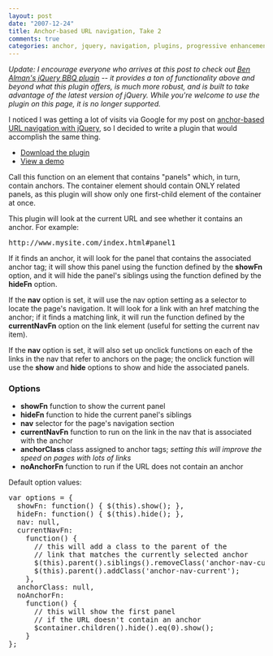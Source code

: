 ```yaml
--- 
layout: post
date: "2007-12-24"
title: Anchor-based URL navigation, Take 2
comments: true
categories: anchor, jquery, navigation, plugins, progressive enhancement
---
```


<em>Update: I encourage everyone who arrives at this post to check out <a href="http://benalman.com/projects/jquery-bbq-plugin/">Ben Alman's jQuery BBQ plugin</a> -- it provides a ton of functionality above and beyond what this plugin offers, is much more robust, and is built to take advantage of the latest version of jQuery. While you're welcome to use the plugin on this page, it is no longer supported.</em>

I noticed I was getting a lot of visits via Google for my post on <a href="http://blog.rebeccamurphey.com/2007/12/04/anchor-based-url-navigation-with-jquery/">anchor-based URL navigation with jQuery</a>, so I decided to write a plugin that would accomplish the same thing.

<ul>
<li><a href="http://rebeccamurphey.com/jquery/anchorNav/jquery.anchorNav-0.1.js">Download the plugin</a></li>
<li><a href="http://rebeccamurphey.com/jquery/anchorNav/anchors.html">View a demo</a></li>
</ul>

Call this function on an element that contains "panels" which, in turn, contain anchors. The container element should contain ONLY related panels, as this plugin will show only one first-child element of the container at once.

This plugin will look at the current URL and see whether it contains an anchor. For example:

<div class="CodeRay">
  <div class="code"><pre>http://www.mysite.com/index.html#panel1</pre></div>
</div>


If it finds an anchor, it will look for the panel that contains the associated anchor tag; it will show this panel using the function defined by the <strong>showFn</strong> option, and it will hide the panel's siblings using the function defined by the <strong>hideFn</strong> option.

If the <strong>nav</strong> option is set, it will use the nav option setting as a selector to locate the page's navigation. It will look for a link with an href matching the anchor; if it finds a matching link, it will run the function defined by the <strong>currentNavFn</strong> option on the link element (useful for setting the current nav item).

If the <strong>nav</strong> option is set, it will also set up onclick functions on each of the links in the nav that refer to anchors on the page; the onclick function will use the <strong>show</strong> and <strong>hide</strong> options to show and hide the associated panels.

<h3>Options</h3>
<ul>
<li>
<strong>showFn</strong> function to show the current panel</li>
<li>
<strong>hideFn</strong> function to hide the current panel's siblings</li>
<li>
<strong>nav</strong> selector for the page's navigation section</li>
<li>
<strong>currentNavFn</strong> function to run on the link in the nav that is associated with the anchor</li>
<li>
<strong>anchorClass</strong> class assigned to anchor tags; <em>setting this will improve the speed on pages with lots of links</em>
</li>
<li>
<strong>noAnchorFn</strong> function to run if the URL does not contain an anchor
</li>
</ul>

Default option values:

<div class="CodeRay">
  <div class="code"><pre>var options = {
  showFn: function() { $(this).show(); },
  hideFn: function() { $(this).hide(); },
  nav: null,
  currentNavFn:
    function() {
      // this will add a class to the parent of the
      // link that matches the currently selected anchor
      $(this).parent().siblings().removeClass('anchor-nav-current');
      $(this).parent().addClass('anchor-nav-current');
    },
  anchorClass: null,
  noAnchorFn:
    function() {
      // this will show the first panel
      // if the URL doesn't contain an anchor
      $container.children().hide().eq(0).show();
    }
};</pre></div>
</div>